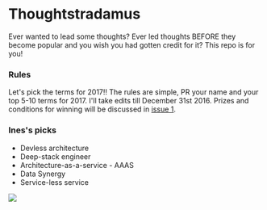 # Thoughtstradamus

Ever wanted to lead some thoughts? Ever led thoughts BEFORE they become popular and you wish you had gotten credit for it? This repo is for you!

### Rules
Let's pick the terms for 2017!! The rules are simple, PR your name and your top 5-10 terms for 2017. I'll take edits till December 31st 2016. Prizes and conditions for winning will be discussed in [issue 1](https://github.com/Randommood/thoughtstradamus/issues/1).

### Ines's picks
* Devless architecture
* Deep-stack engineer
* Architecture-as-a-service - AAAS
* Data Synergy
* Service-less service



![](http://i.giphy.com/l0MYEqEzwMWFCg8rm.gif)
